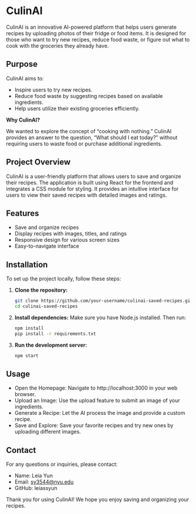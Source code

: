 # CulinAI 

CulinAI is an innovative AI-powered platform that helps users generate recipes by uploading photos of their fridge or food items. It is designed for those who want to try new recipes, reduce food waste, or figure out what to cook with the groceries they already have.

## Purpose
CulinAI aims to:
- Inspire users to try new recipes.
- Reduce food waste by suggesting recipes based on available ingredients.
- Help users utilize their existing groceries efficiently.


**Why CulinAI?**

We wanted to explore the concept of “cooking with nothing.” CulinAI provides an answer to the question, “What should I eat today?” without requiring users to waste food or purchase additional ingredients.

## Project Overview

CulinAI is a user-friendly platform that allows users to save and organize their recipes. The application is built using React for the frontend and integrates a CSS module for styling. It provides an intuitive interface for users to view their saved recipes with detailed images and ratings.

## Features

- Save and organize recipes
- Display recipes with images, titles, and ratings
- Responsive design for various screen sizes
- Easy-to-navigate interface

## Installation

To set up the project locally, follow these steps:

1. **Clone the repository:**
   ```bash
   git clone https://github.com/your-username/culinai-saved-recipes.git
   cd culinai-saved-recipes
   ```

2. **Install dependencies:**
Make sure you have Node.js installed. Then run:

    ```bash
   npm install
   pip install -r requirements.txt
   
   ```
3. **Run the development server:**

   ```bash
   npm start
   ```

## Usage
- Open the Homepage: Navigate to http://localhost:3000 in your web browser.
- Upload an Image: Use the upload feature to submit an image of your ingredients.
- Generate a Recipe: Let the AI process the image and provide a custom recipe.
- Save and Explore: Save your favorite recipes and try new ones by uploading different images.

## Contact
For any questions or inquiries, please contact:

- Name: Leia Yun
- Email: sy3544@nyu.edu
- GitHub: leiassyun
  
Thank you for using CulinAI! We hope you enjoy saving and organizing your recipes.
